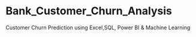 # Bank_Customer_Churn_Analysis
Customer Churn Prediction using Excel,SQL, Power BI &amp; Machine Learning
